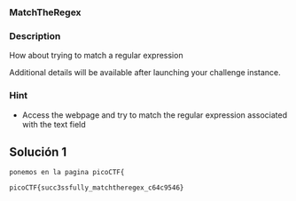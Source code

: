 ### MatchTheRegex
### Description 

How about trying to match a regular expression

Additional details will be available after launching your challenge instance.
### Hint

- Access the webpage and try to match the regular expression associated with the text field

## Solución  1
```
ponemos en la pagina picoCTF{

picoCTF{succ3ssfully_matchtheregex_c64c9546}



	

```